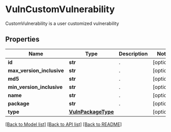 # VulnCustomVulnerability

CustomVulnerability is a user customized vulnerability

## Properties
Name | Type | Description | Notes
------------ | ------------- | ------------- | -------------
**id** | **str** | .  | [optional] 
**max_version_inclusive** | **str** | .  | [optional] 
**md5** | **str** | .  | [optional] 
**min_version_inclusive** | **str** | .  | [optional] 
**name** | **str** | .  | [optional] 
**package** | **str** | .  | [optional] 
**type** | [**VulnPackageType**](VulnPackageType.md) |  | [optional] 

[[Back to Model list]](../README.md#documentation-for-models) [[Back to API list]](../README.md#documentation-for-api-endpoints) [[Back to README]](../README.md)


